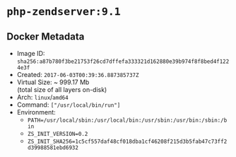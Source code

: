# `php-zendserver:9.1`

## Docker Metadata

- Image ID: `sha256:a87b780f3be21753f26cd7dffefa333321d162880e39b974f8f8bed4f1224e3f`
- Created: `2017-06-03T00:39:36.887385737Z`
- Virtual Size: ~ 999.17 Mb  
  (total size of all layers on-disk)
- Arch: `linux`/`amd64`
- Command: `["/usr/local/bin/run"]`
- Environment:
  - `PATH=/usr/local/sbin:/usr/local/bin:/usr/sbin:/usr/bin:/sbin:/bin`
  - `ZS_INIT_VERSION=0.2`
  - `ZS_INIT_SHA256=1c5cf557daf48cf018dba1cf46208f215d3b5fab47c73ff2d39988581ebd6932`
